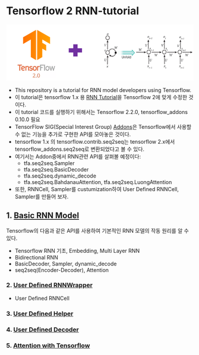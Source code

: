 # Tensorflow 2 RNN-tutorial

<p align="center"><img width="700" src="TF2-RNN.png" />  </p>

- This repository is a tutorial for RNN model developers using Tensorflow.
- 이 tutorial은 tensorflow 1.x 용 [RNN Tutorial](https://github.com/hccho2/Tensorflow-RNN-Tutorial)을 Tensorflow 2에 맞게 수정한 것이다.
- 이 tutorial 코드를 실행하기 위해서는 Tensorflow 2.2.0, tensorflow_addons 0.10.0 필요
- TensorFlow SIG(Special Interest Group) [Addons](https://www.tensorflow.org/addons/overview?hl=ko)은 Tensorflow에서 사용할 수 없는 기능을 추가로 구현한 API를 모아놓은 것이다. 
- tensorflow 1.x 의 tensorflow.contrib.seq2seq는 tensorflow 2.x에서 tensorflow_addons.seq2seq로 변환되었다고 볼 수 있다.
- 여기서는 Addon중에서 RNN관련 API를 살펴볼 예정이다:
    * tfa.seq2seq.Sampler
    * tfa.seq2seq.BasicDecoder
    * tfa.seq2seq.dynamic_decode
    * tfa.seq2seq.BahdanauAttention, tfa.seq2seq.LuongAttention
- 또한, RNNCell, Sampler를 custumization하여 User Defined RNNCell, Sampler를 만들어 보자.


## 1. [Basic RNN Model](https://github.com/hccho2/Tensorflow-2-RNN-Tutorial/tree/master/0.%20Basic)
Tensorflow의 다음과 같은 API를 사용하여 기본적인 RNN 모델의 작동 원리를 알 수 있다.
- Tensorflow RNN 기초, Embedding, Multi Layer RNN
- Bidirectional RNN
- BasicDecoder, Sampler, dynamic_decode
- seq2seq(Encoder-Decoder), Attention

### 2. [User Defined RNNWrapper](https://github.com/hccho2/RNN-Tutorial/tree/master/1.%20RNNWrapper) 
- User Defined RNNCell



### 3. [User Defined Helper](https://github.com/hccho2/Tensorflow-RNN-Tutorial/tree/master/2.%20User%20Defined%20Helper)

### 4. [User Defined Decoder](https://github.com/hccho2/Tensorflow-RNN-Tutorial/tree/master/3.%20User%20Defined%20Decoder)


### 5. [Attention with Tensorflow](https://github.com/hccho2/Tensorflow-RNN-Tutorial/tree/master/4.%20Attention%20with%20Tensorflow)
